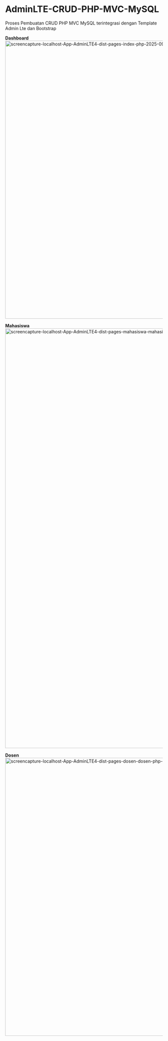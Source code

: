 # AdminLTE-CRUD-PHP-MVC-MySQL
 Proses Pembuatan CRUD PHP MVC MySQL terintegrasi dengan Template Admin Lte dan Bootstrap
 
 **Dashboard**
<img width="1920" height="890" alt="screencapture-localhost-App-AdminLTE4-dist-pages-index-php-2025-09-02-15_36_28" src="https://github.com/user-attachments/assets/fc076ecc-a7b6-43b7-b483-4ec3f9730df8" />

**Mahasiswa**
<img width="1920" height="1344" alt="screencapture-localhost-App-AdminLTE4-dist-pages-mahasiswa-mahasiswa-php-2025-09-02-15_36_45" src="https://github.com/user-attachments/assets/213b7c0c-a0aa-45b6-a0fc-467abcd6a39b" />

**Dosen**
<img width="1920" height="890" alt="screencapture-localhost-App-AdminLTE4-dist-pages-dosen-dosen-php-2025-09-02-15_37_10" src="https://github.com/user-attachments/assets/35969abf-a65a-437d-8b5c-33a3d735c546" />
